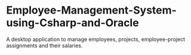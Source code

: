 # Employee-Management-System-using-Csharp-and-Oracle
A desktop application to manage employees, projects, employee-project assignments and their salaries.
